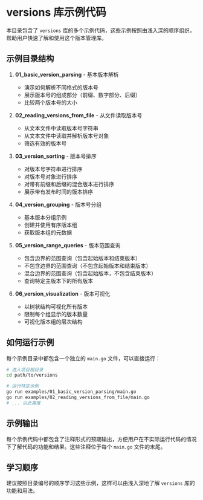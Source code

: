 # versions 库示例代码

本目录包含了 `versions` 库的多个示例代码，这些示例按照由浅入深的顺序组织，帮助用户快速了解和使用这个版本管理库。

## 示例目录结构

1. **01_basic_version_parsing** - 基本版本解析
   - 演示如何解析不同格式的版本号
   - 展示版本号的组成部分（前缀、数字部分、后缀）
   - 比较两个版本号的大小

2. **02_reading_versions_from_file** - 从文件读取版本号
   - 从文本文件中读取版本号字符串
   - 从文本文件中读取并解析版本号对象
   - 筛选有效的版本号

3. **03_version_sorting** - 版本号排序
   - 对版本号字符串进行排序
   - 对版本号对象进行排序
   - 对带有前缀和后缀的混合版本进行排序
   - 展示带有发布时间的版本排序

4. **04_version_grouping** - 版本号分组
   - 基本版本分组示例
   - 创建并使用有序版本组
   - 获取版本组的元数据

5. **05_version_range_queries** - 版本范围查询
   - 包含边界的范围查询（包含起始版本和结束版本）
   - 不包含边界的范围查询（不包含起始版本和结束版本）
   - 混合边界的范围查询（包含起始版本，不包含结束版本）
   - 查询特定主版本下的所有版本

6. **06_version_visualization** - 版本可视化
   - 以树状结构可视化所有版本
   - 限制每个组显示的版本数量
   - 可视化版本组的层次结构

## 如何运行示例

每个示例目录中都包含一个独立的 `main.go` 文件，可以直接运行：

```bash
# 进入项目根目录
cd path/to/versions

# 运行特定示例
go run examples/01_basic_version_parsing/main.go
go run examples/02_reading_versions_from_file/main.go
# ... 以此类推
```

## 示例输出

每个示例代码中都包含了注释形式的预期输出，方便用户在不实际运行代码的情况下了解代码的功能和结果。这些注释位于每个 `main.go` 文件的末尾。

## 学习顺序

建议按照目录编号的顺序学习这些示例，这样可以由浅入深地了解 `versions` 库的功能和用法。 